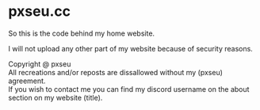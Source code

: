 # pxseu.cc

So this is the code behind my home website.

I will not upload any other part of my website because of security reasons.

Copyright @ pxseu </br>
All recreations and/or reposts are dissallowed without my (pxseu) agreement. </br>
If you wish to contact me you can find my discord username on the about section on my website (title). </br>
